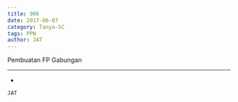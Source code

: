 ```yaml
---
title: 906
date: 2017-06-07
category: Tanya-SC
tags: PPN
author: JAT
---
```


Pembuatan FP Gabungan

---

-

`JAT`
